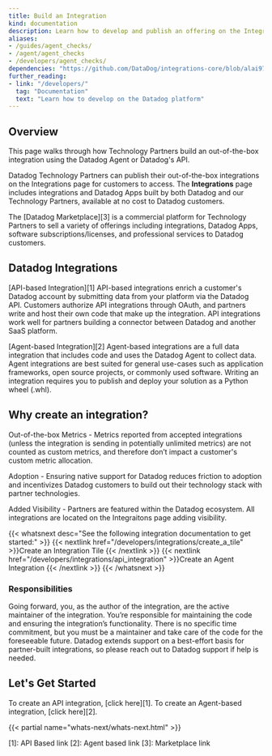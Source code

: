 ```yaml
---
title: Build an Integration
kind: documentation
description: Learn how to develop and publish an offering on the Integrations page.
aliases:
- /guides/agent_checks/
- /agent/agent_checks
- /developers/agent_checks/
dependencies: "https://github.com/DataDog/integrations-core/blob/alai97/add-marketplace-documentation/docs/dev/README.md"
further_reading:
- link: "/developers/"
  tag: "Documentation"
  text: "Learn how to develop on the Datadog platform"
---
```


## Overview

This page walks through how Technology Partners build an out-of-the-box integration using the Datadog Agent or Datadog's API. 

Datadog Technology Partners can publish their out-of-the-box integrations on the Integrations page for customers to access. 
The **Integrations** page includes integrations and Datadog Apps built by both Datadog and our Technology Partners, available at no cost to Datadog customers. 

The [Datadog Marketplace][3] is a commercial platform for Technology Partners to sell a variety of offerings including integrations, Datadog Apps, software subscriptions/licenses, and professional services to Datadog customers.

## Datadog Integrations

[API-based Integration][1]
API-based integrations enrich a customer's Datadog account by submitting data from your platform via the Datadog API. Customers authorize API integrations through OAuth, and partners write and host their own code that make up the integration. API integrations work well for partners building a connector between Datadog and another SaaS platform.

[Agent-based Integration][2]
Agent-based integrations are a full data integration that includes code and uses the Datadog Agent to collect data. Agent integrations are best suited for general use-cases such as application frameworks, open source projects, or commonly used software. Writing an integration requires you to publish and deploy your solution as a Python wheel (.whl).

## Why create an integration?

Out-of-the-box Metrics - Metrics reported from accepted integrations (unless the integration is sending in potentially unlimited metrics) are not counted as custom metrics, and therefore don’t impact a customer's custom metric allocation.

Adoption - Ensuring native support for Datadog reduces friction to adoption and incentivizes Datadog customers to build out their technology stack with partner technologies.

Added Visibility - Partners are featured within the Datadog ecosystem. All integrations are located on the Integraitons page adding visibility. 

{{< whatsnext desc="See the following integration documentation to get started:" >}}
  {{< nextlink href="/developers/integrations/create_a_tile" >}}Create an Integration Tile {{< /nextlink >}}
  {{< nextlink href="/developers/integrations/api_integration" >}}Create an Agent Integration {{< /nextlink >}}
{{< /whatsnext >}}

### Responsibilities
Going forward, you, as the author of the integration, are the active maintainer of the integration. You’re responsible for maintaining the code and ensuring the integration’s functionality. There is no specific time commitment, but you must be a maintainer and take care of the code for the foreseeable future. Datadog extends support on a best-effort basis for partner-built integrations, so please reach out to Datadog support if help is needed.

## Let's Get Started 
To create an API integration, [click here][1].
To create an Agent-based integration, [click here][2].

{{< partial name="whats-next/whats-next.html" >}}

[1]: API Based link
[2]: Agent based link 
[3]: Marketplace link